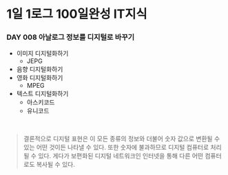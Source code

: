 # 1일 1로그 100일완성 IT지식
### DAY 008 아날로그 정보를 디지털로 바꾸기 
* 이미지 디지털화하기
    * JEPG
* 음향 디지털화하기 
* 영화 디지털화하기
    * MPEG
* 텍스트 디지털화하기
    * 아스키코드
    * 유니코드

<br>

> 결론적으로 디지털 표현은 이 모든 종류의 정보와 더불어 숫자 값으로 변환될 수 있는 어떤 것이든 나타낼 수 있다. 또한 숫자에 불과하므로 디지털 컴퓨터로 처리될 수 있다. 게다가 보편화된 디지털 네트워크인 인터넷을 통해 다른 어떤 컴퓨터로도 복사될 수 있다. 
